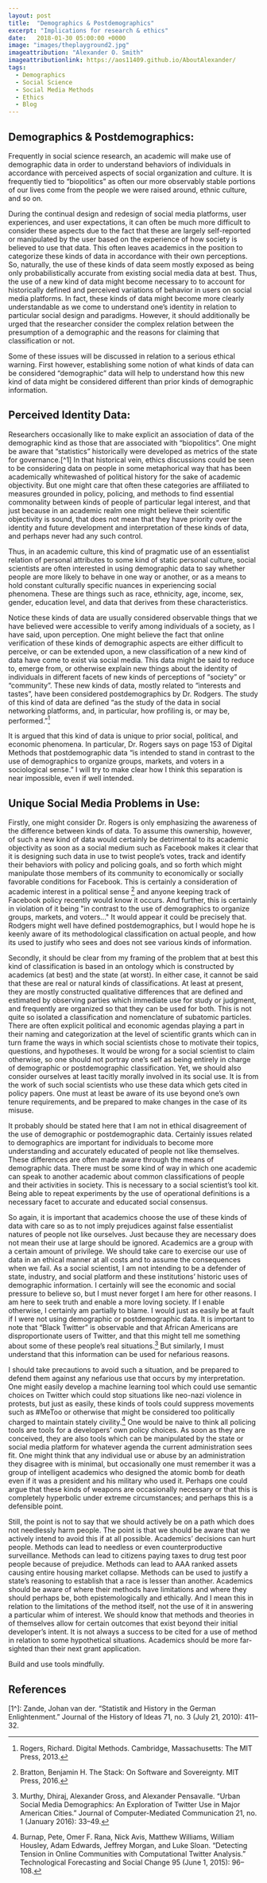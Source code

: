 ```yaml
---
layout: post
title:  "Demographics & Postdemographics"
excerpt: "Implications for research & ethics"
date:   2018-01-30 05:00:00 +0000
image: "images/theplayground2.jpg"
imageattribution: "Alexander O. Smith"
imageattributionlink: https://aos11409.github.io/AboutAlexander/
tags:
  - Demographics
  - Social Science
  - Social Media Methods
  - Ethics
  - Blog
---
```


## Demographics & Postdemographics:
Frequently in social science research, an academic will make use of demographic data in order to understand behaviors of individuals in accordance with perceived aspects of social organization and culture. It is frequently tied to “biopolitics” as often our more observably stable portions of our lives come from the people we were raised around, ethnic culture, and so on.

During the continual design and redesign of social media platforms, user experiences, and user expectations, it can often be much more difficult to consider these aspects due to the fact that these are largely self-reported or manipulated by the user based on the experience of how society is believed to use that data. This often leaves academics in the position to categorize these kinds of data in accordance with their own perceptions.  So, naturally, the use of these kinds of data seem mostly exposed as being only probabilistically accurate from existing social media data at best. Thus, the use of a new kind of data might become necessary to to account for historically defined and perceived variations of behavior in users on social media platforms. In fact, these kinds of data might become more clearly understandable as we come to understand one’s identity in relation to particular social design and paradigms. However, it should additionally be urged that the researcher consider the complex relation between the presumption of a demographic and the reasons for claiming that classification or not.

Some of these issues will be discussed in relation to a serious ethical warning. First however, establishing some notion of what kinds of data can be considered “demographic” data will help to understand how this new kind of data might be considered different than prior kinds of demographic information.

## Perceived Identity Data:
Researchers occasionally like to make explicit an association of data of the demographic kind as those that are associated with “biopolitics”. One might be aware that “statistics” historically were developed as metrics of the state for governance.[^1] In that historical vein, ethics discussions could be seen to be considering data on people in some metaphorical way that has been academically whitewashed of political history for the sake of academic objectivity. But one might care that often these categories are affiliated to measures grounded in policy, policing, and methods to find essential commonality between kinds of people of particular legal interest, and that just because in an academic realm one might believe their scientific objectivity is sound, that does not mean that they have priority over the identity and future development and interpretation of these kinds of data, and perhaps never had any such control.

Thus, in an academic culture, this kind of pragmatic use of an essentialist relation of personal attributes to some kind of static personal culture, social scientists are often interested in using demographic data to say whether people are more likely to behave in one way or another, or as a means to hold constant culturally specific nuances in experiencing social phenomena. These are things such as race, ethnicity, age, income, sex, gender, education level, and data that derives from these characteristics.

Notice these kinds of data are usually considered observable things that we have believed were accessible to verify among individuals of a society, as I have said, upon perception. One might believe the fact that online verification of these kinds of demographic aspects are either difficult to perceive, or can be extended upon, a new classification of a new kind of data have come to exist via social media. This data might be said to reduce to, emerge from, or otherwise explain new things about the identity of individuals in different facets of new kinds of perceptions of “society” or “community”. These new kinds of data, mostly related to “interests and tastes”, have been considered postdemographics by Dr. Rodgers. The study of this kind of data are defined “as the study of the data in social networking platforms, and, in particular, how profiling is, or may be, performed.”[^2]

It is argued that this kind of data is unique to prior social, political, and economic phenomena. In particular, Dr. Rogers says on page 153 of Digital Methods that postdemographic data “is intended to stand in contrast to the use of demographics to organize groups, markets, and voters in a sociological sense.” I will try to make clear how I think this separation is near impossible, even if well intended.

## Unique Social Media Problems in Use:
Firstly, one might consider Dr. Rogers is only emphasizing the awareness of the difference between kinds of data. To assume this ownership, however, of such a new kind of data would certainly be detrimental to its academic objectivity as soon as a social medium such as Facebook makes it clear that it is designing such data in use to twist people’s votes, track and identify their behaviors with policy and policing goals, and so forth which might manipulate those members of its community to economically or socially favorable conditions for Facebook. This is certainly a consideration of academic interest in a political sense [^3] and anyone keeping track of Facebook policy recently would know it occurs. And further, this is certainly in violation of it being "in contrast to the use of demographics to organize groups, markets, and voters..." It would appear it could be precisely that. Rodgers might well have defined postdemographics, but I would hope he is keenly aware of its methodological classification on actual people, and how its used to justify who sees and does not see various kinds of information.

Secondly, it should be clear from my framing of the problem that at best this kind of classification is based in an ontology which is constructed by academics (at best) and the state (at worst). In either case, it cannot be said that these are real or natural kinds of classifications. At least at present, they are mostly constructed qualitative differences that are defined and estimated by observing parties which immediate use for study or judgment, and frequently are organized so that they can be used for both. This is not quite so isolated a classification and nomenclature of subatomic particles. There are often explicit political and economic agendas playing a part in their naming and categorization at the level of scientific grants which can in turn frame the ways in which social scientists chose to motivate their topics, questions, and hypotheses. It would be wrong for a social scientist to claim otherwise, so one should not portray one’s self as being entirely in charge of demographic or postdemographic classification. Yet, we should also consider ourselves at least tacitly morally involved in its social use. It is from the work of such social scientists who use these data which gets cited in policy papers. One must at least be aware of its use beyond one’s own tenure requirements, and be prepared to make changes in the case of its misuse.

It probably should be stated here that I am not in ethical disagreement of the use of demographic or postdemographic data. Certainly issues related to demographics are important for individuals to become more understanding and accurately educated of people not like themselves. These differences are often made aware through the means of demographic data. There must be some kind of way in which one academic can speak to another academic about common classifications of people and their activities in society. This is necessary to a social scientist’s tool kit. Being able to repeat experiments by the use of operational definitions is a necessary facet to accurate and educated social consensus.

So again, it is important that academics choose the use of these kinds of data with care so as to not imply prejudices against false essentialist natures of people not like ourselves. Just because they are necessary does not mean their use at large should be ignored. Academics are a group with a certain amount of privilege. We should take care to exercise our use of data in an ethical manner at all costs and to assume the consequences when we fail. As a social scientist, I am not intending to be a defender of state, industry, and social platform and these institutions’ historic uses of demographic information. I certainly will see the economic and social pressure to believe so, but I must never forget I am here for other reasons. I am here to seek truth and enable a more loving society. If I enable otherwise, I certainly am partially to blame. I would just as easily be at fault if I were not using demographic or postdemographic data. It is important to note that “Black Twitter” is observable and that African Americans are disproportionate users of Twitter, and that this might tell me something about some of these people’s real situations.[^4] But similarly, I must understand that this information can be used for nefarious reasons.

I should take precautions to avoid such a situation, and be prepared to defend them against any nefarious use that occurs by my interpretation. One might easily develop a machine learning tool which could use semantic choices on Twitter which could stop situations like neo-nazi violence in protests, but just as easily, these kinds of tools could suppress movements such as #MeToo or otherwise that might be considered too politically charged to maintain stately civility.[^5] One would be naive to think all policing tools are tools for a developers’ own policy choices. As soon as they are conceived, they are also tools which can be manipulated by the state or social media platform for whatever agenda the current administration sees fit. One might think that any individual use or abuse by an administration they disagree with is minimal, but occasionally one must remember it was a group of intelligent academics who designed the atomic bomb for death even if it was a president and his military who used it. Perhaps one could argue that these kinds of weapons are occasionally necessary or that this is completely hyperbolic under extreme circumstances; and perhaps this is a defensible point.

Still, the point is not to say that we should actively be on a path which does not needlessly harm people. The point is that we should be aware that we actively intend to avoid this if at all possible. Academics’ decisions can hurt people. Methods can lead to needless or even counterproductive surveillance. Methods can lead to citizens paying taxes to drug test poor people because of prejudice. Methods can lead to AAA ranked assets causing entire housing market collapse. Methods can be used to justify a state’s reasoning to establish that a race is lesser than another. Academics should be aware of where their methods have limitations and where they should perhaps be, both epistemologically and ethically. And I mean this in relation to the limitations of the method itself, not the use of it in answering a particular whim of interest. We should know that methods and theories in of themselves allow for certain outcomes that exist beyond their initial developer’s intent. It is not always a success to be cited for a use of method in relation to some hypothetical situations. Academics should be more far-sighted than their next grant application.

Build and use tools mindfully.

## References
[1^]: Zande, Johan van der. “Statistik and History in the German Enlightenment.” Journal of the History of Ideas 71, no. 3 (July 21, 2010): 411–32.

[^2]: Rogers, Richard. Digital Methods. Cambridge, Massachusetts: The MIT Press, 2013.

[^3]: Bratton, Benjamin H. The Stack: On Software and Sovereignty. MIT Press, 2016.

[^4]: Murthy, Dhiraj, Alexander Gross, and Alexander Pensavalle. “Urban Social Media Demographics: An Exploration of Twitter Use in Major American Cities.” Journal of Computer-Mediated Communication 21, no. 1 (January 2016): 33–49.

[^5]: Burnap, Pete, Omer F. Rana, Nick Avis, Matthew Williams, William Housley, Adam Edwards, Jeffrey Morgan, and Luke Sloan. “Detecting Tension in Online Communities with Computational Twitter Analysis.” Technological Forecasting and Social Change 95 (June 1, 2015): 96–108.

